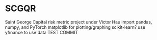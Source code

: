 # SCGQR
Saint George Capital risk metric project under Victor Hau
import pandas, numpy, and PyTorch
matplotlib for plotting/graphing
scikit-learn?
use yfinance to use data
TEST COMMIT